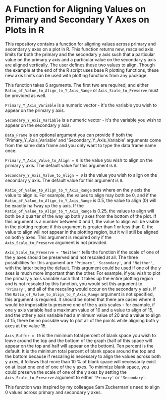 # A Function for Aligning Values on Primary and Secondary Y Axes on Plots in R

This repository contains a function for aligning values across primary and secondary y axes on a plot in R. This function returns new, rescaled axis limits for both the primary and the secondary y axis such that a particular value on the primary y axis and a particular value on the secondary y axis are aligned vertically. The user defines these two values to align. Though the example at the end of the R script uses base R plotting functions, these new axis limits can be used with plotting functions from any package.

This function takes 6 arguments. The first two are required, and either `Ratio_of_Value_to_Align_to_Y_Axis_Range` or `Axis_Scale_to_Preserve` must be provided as well.

`Primary_Y_Axis_Variable` is a numeric vector - it's the variable you wish to appear on the primary y axis.

`Secondary_Y_Axis_Variable` is a numeric vector - it's the variable you wish to appear on the secondary y axis.

`Data_Frame` is an optional argument you can provide if both the 'Primary_Y_Axis_Variable' and 'Secondary_Y_Axis_Variable' arguments come from the same data frame and you only want to type the data frame name once.

`Primary_Y_Axis_Value_to_Align = 0` is the value you wish to align on the primary y axis. The default value for this argument is `0`.

`Secondary_Y_Axis_Value_to_Align = 0` is the value you wish to align on the secondary y axis. The default value for this argument is `0`.

`Ratio_of_Value_to_Align_to_Y_Axis_Range` sets where on the y axis the value to align is. For example, the values to align may both be 0, and if the `Ratio_of_Value_to_Align_to_Y_Axis_Range` is 0.5, the value to align (0) will be exactly halfway up the y axis. If the `Ratio_of_Value_to_Align_to_Y_Axis_Range` is 0.25, the values to align will both be a quarter of the way up both y axes from the bottom of the plot. If this argument is a number between 0 and 1, the value to align will be visible in the plotting region; if this argument is greater than 1 or less than 0, the value to align will not appear in the plotting region, but it will still be aligned on both y axes. This argument is required only if the `Axis_Scale_to_Preserve` argument is not provided.

`Axis_Scale_to_Preserve = "Neither"` tells the function if the scale of one of the y axes should be preserved and not rescaled at all. The three possibilities for this argument are `'Primary'`, `'Secondary'`, and `'Neither'`, with the latter being the default. This argument could be used if one of the y axes is much more important than the other. For example, if you wish to plot the primary y axis variable such that it takes up the entire plotting region and is not rescaled by this function, you would set this argument to `'Primary'`, and all of the rescaling would occur on the secondary y axis. If the `Ratio_of_Value_to_Align_to_Y_Axis_Range` argument is not specified, this argument is required. It should be noted that there are cases where it would be impossible to preserve one of the y axis scales - for example, if one y axis variable had a maximum value of 10 and a value to align of 15, and the other y axis variable had a minimum value of 20 and a value to align of 15, there be no possible way to plot all of the points while aligning both y axes at the value 15.

`Axis_Buffer = 10` is the minimum total percent of blank space you wish to leave around the top and the bottom of the graph (half of this space will appear on the top and half will appear on the bottom). Ten percent is the default. It is the minimum total percent of blank space around the top and the bottom because if rescaling is necessary to align the values across both y axes, it follows that more than 10 % of blank space will necessarily exist on at least one end of one of the y axes. To minimize blank space, you could preserve the scale of one of the y axes by setting the `Axis_Scale_to_Preserve` argument to either `'Primary'` or `'Secondary'`.

This function was inspired by my colleague Sam Zuckerman's need to align 0 values across primary and secondary y axes.
